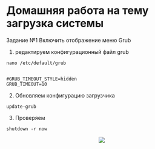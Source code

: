 # Домашняя работа на тему загрузка системы
Задание №1 Включить отображение меню Grub
1. редактируем конфигурационный файл grub
```
nano /etc/default/grub


#GRUB_TIMEOUT_STYLE=hidden
GRUB_TIMEOUT=10
```
2. Обновляем конфигурацию загрузчика
```
update-grub
```
3. Проверяем
```
shutdown -r now
```
  <p align="center">
<image src="https://github.com/LLlMEJIb87/LINUX/blob/main/%D0%97%D0%B0%D0%B3%D1%80%D1%83%D0%B7%D0%BA%D0%B0%20OS/%D0%9A%D0%B0%D1%80%D1%82%D0%B8%D0%BD%D0%BA%D0%B8/dz_grub.PNG">
</p>
